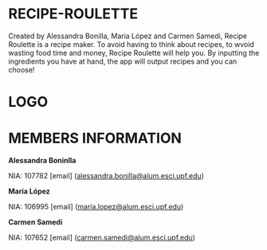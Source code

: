 # RECIPE-ROULETTE

Created by Alessandra Bonilla, Maria López and Carmen Samedi, Recipe Roulette is a recipe maker. 
To avoid having to think about recipes, to wvoid wasting food time and money, Recipe Roulette will help you. 
By inputting the ingredients you have at hand, the app will output recipes and you can choose! 


# LOGO 


# MEMBERS INFORMATION
**Alessandra Boninlla**

NIA: 107782
[email] (alessandra.bonilla@alum.esci.upf.edu)

**Maria López**

NIA: 106995
[email] (maria.lopez@alum.esci.upf.edu)

**Carmen Samedi**

NIA: 107652
[email] (carmen.samedi@alum.esci.upf.edu)
